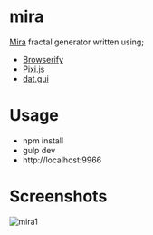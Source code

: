 mira
====

[Mira](http://www.copysense.co.uk/mira.php) fractal generator written using;

* [Browserify](browserify.org)
* [Pixi.js](http://www.pixijs.com/) 
* [dat.gui](https://github.com/dataarts/dat.gui)

Usage
=====

* npm install 
* gulp dev
* http://localhost:9966


Screenshots
===========

![mira1](https://raw.github.com/bulkan/mira/master/mira1.png)
